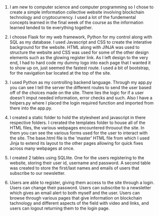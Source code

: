1. I am new to computer science and computer programming so I chose to create a simple imformation collective website
   involving blockchain technology and cryptocurrency. I used a lot of the fundemental concepts learned in the final week
   of the course as the information learned tended to tie everything together.

2. I choose Flask for my web framework, Python for my control along with SQL as my database. I used Javascript and CSS
   to create the interative background for the website. HTML along with JINJA was used to structure the website and CSS
   was used for some of the other design elements such as the glowing register link. As I left design to the very end,
   I had to hard code my dummy logo into each page that I wanted it to show up on, just seemed the fastest route. I used
   a bit of bootstrap, for the navigation bar located at the top of the site.

3. I used Python as my controlling backend language. Through my app.py you can see I tell the server the different routes
   to send the user based off of the choices made on the site. There lies the logic for if a user doesn't imput needed
   information, error checks and such. Also I have a helpers.py where I placed the login required function and imported
   from there into the app.py.

4. I created a static folder to hold the stylesheet and javascript in there respective folders. I crerated the templates
   folder to house all of the HTML files, the various webpages encountered throuout the site. In them you can see the various
   forms used for the user to interact with the site. The base.html file is the 'master' HTML file from which I used Jinja to
   extend its layout to the other pages allowing for quick fixes across many webpages at once.

5. I created 2 tables using SQLlite. One for the users registering to the website, storing their user id, username and
   password. A second table was created to store the first/last names and emails of users that subscribe to our newsletter.

6. Users are able to register, giving them access to the site through a login. Users can change their password.
   Users can subscribe to a newsletter which gives an email alert to both myself and the user. Users can browse through
   various pages that give information on blockchain tachnology and different aspects of the field with video and links,
   and users can logout returning them to the login page.
